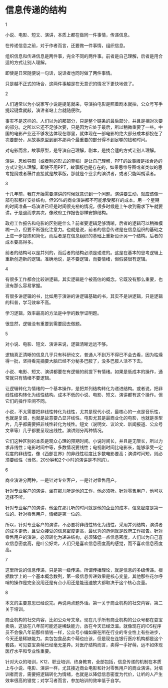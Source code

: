 # 信息传递的结构

1

小说、电影、短文、演讲，本质上都在做同一件事情，传递信息。

在传递信息之前，对于作者而言，还要做一件事情，组织信息。

组织信息和传递信息是两件事，完全不同的两件事。前者是自己理解，后者是用合适的方式让别人理解。

即使是日常随便说一句话，说话者也同时做了两件事情。

只是越不正式的场合，这两件事越是在无意识的情况下更快地做了。

2

人们通常以为小说家写小说是提笔就来，导演拍电影是照着剧本就拍，公众号写手提起键盘就敲，演讲者站上台就随便吹。

事实不是这样的。人们以为的那部分，只是整个链条的最后部分，并且是相对次要的部分。之所以它还不足够次要，只是因为它处于最后，所以稍微重要了一些。中国的电影产业还不够发达体现在哪里，就体现在一部电影的绝大部分成本都投在了次要部分，从故事原型到剧本那两个最重要的部分得不到足够的钱和时间。

对电影而言，故事原型，是导演自己理解，剧本，是找合适的方式让别人理解。

演讲，思维导图（或者别的形式的草稿）是让自己理解，PPT的故事版是找合适的方式让别人理解。即使不用PPT，故事版也是存在的，如果思维导图或者类似的思考提纲或者稿件直接就是故事版，那就是个业余的演讲者，或者只能叫朗读者。

3

十几年前，我在开始需要演讲的时候就意识到一个问题。演讲要生动，就应该像一部电影那样安排结构，但99%的商业演讲都不可能承受那样的成本。用一个星期的时间准备一场演讲已经是时间很充裕的情况，很多时候是上午收到需求下午就要讲。于是退而求其次，像政府工作报告那样安排结构。

政府工作报告和电影的区别是什么？前者要逻辑足够清晰，后者的逻辑可以稍微模糊一点，但要不断强化注意力。也就是说，前者的信息传递是在信息组织的基础之上进一步提炼和简化，而后者是在信息组织的基础上重新设计另一个结构。后者的成本要高得多。

前者的结构可以是并列的，而后者的结构必须是递进的。这是在基本的思考逻辑上重新创造新的逻辑。准确地说，是不要逻辑，而要情绪，但假装很有逻辑。

4

有很多工作都会比较讲逻辑。其实逻辑是个被高估的概念。它既没有那么重要，也没有那么容易掌握。

有很多讲逻辑的书，比如用于演讲的讲逻辑基础的书，其实不是讲逻辑，只是逻辑的科普，学习效率不高。

学习逻辑，效率最高的方法是中学的数学证明题。

很显然，逻辑没有重要到需要回去做题。

5

对小说、电影、短文、演讲来说，逻辑清晰远远不够。

逻辑真正清晰的信息几乎只有科研论文，普通人不到万不得已不会去看，因为枯燥得一批，坚持看完摘要大脑已经不分秘多巴胺了，没多巴胺人活不下去。

小说、电影、短文、演讲都要在有逻辑的前提下有情绪。如果是低成本的操作，通常就只有情绪不要逻辑。

让逻辑转化为情绪的一个基本操作，是把并列结构转化为递进结构。或者说，把非线性结构转化为线性结构。成本不低的小说、电影、短文、演讲都有这个操作。但它们的操作空间不同。

小说，不太需要把非线性转化为线性，尤其是现代小说，最核心的一点是音乐性，也就是复调，也就是故意要凸显非线性。电影尤其是最商业化的电影，也就是类型片，几乎都需要把非线性转化为线性。短文（说明文、议论文、新闻报道、公众号文章等）几乎都要呈现出线性。演讲则分两种情况。

它们这种区别的本质是观众心理的预期时间。小说时间长，并且是无限长，所以力求非线性；电影时间中等，多数情况要线性；电视剧时间比电影长，能够承受一定程度的非线性，像《西部世界》的非线性程度比多数电影要高；演讲时间短，则必须要线性（当然，20分钟和2个小时的演讲是不同的）。

6

商业演讲分两种。一是针对专业客户，一是针对零售用户。

针对专业客户的演讲，坐在那儿听是他的工作，他必须听。针对零售用户，他可以选择不听。

针对专业客户的演讲，他坐在那儿听的时间就是他的企业的成本，信息密度是第一位的。针对零售用户，情绪是第一位的。

所以，针对专业客户的演讲，不必要将非线性转化为线性，采用并列结构，演讲者的成本更低，且受众接受的信息密度更高，最优秀的范例就是政府工作报告。针对零售用户的演讲，必须转化为递进结构，必须降低一点信息密度。人们以为自己喜欢信息密度高，是叶公好龙，人们只是喜欢信息密度高的感觉，而不喜欢信息密度高。

7

这里所说的信息传递，只是第一级传递。所谓传播理论，就是信息的多级传递。根据数学上的一个基本概念数列，第一级信息传递效果是核心变量，其他那些花尔呼哨的操作是完全没用还是有点小用还是能迅速放大都取决于这个核心变量。

8

本文的主要意思已经说完。再说两点题外话。第一关于商业机构的社交内容，第二关于培训。

商业机构的社交内容，比如公众号文章。现在几乎所有商业机构的公众号都在耍宝卖萌，这放在八年前可能还是稀缺能力，放在今天已经泛滥。就像现在的IOS程序员不会像八年前那样值钱一样，公众号小编如果在所在行业的专业性上有些进步，今天还是稀缺能力。卖包包食品卖个萌也应该，但是现在连银行医疗机构都是这个套路，可见耍宝卖萌已经毫无差异。对医疗结构而言，卖得一手好萌，远不如体现医疗水平和专业性重要。

针对大众的培训，K12、职业培训、终身教育，全部包括，信息传递的机制在本质上与小说、电影、演讲一样，尤其接近商业电影和针对零售用户的商业演讲。对培训者而言，需要把逻辑转化为情绪，也就是以降低信息密度为代价，让听的人产生效率很高的错觉；对学习者而言，参加培训的效率低于自学。

